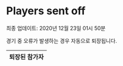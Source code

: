 # Players sent off
최종 업데이트: 2020년 12월 23일 01시 50분


경기 중 오류가 발생하는 경우 자동으로 퇴장됩니다.


| 퇴장된 참가자 |
|:---:|